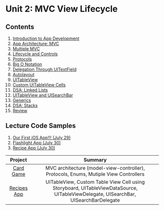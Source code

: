# Unit 2: MVC View Lifecycle

## Contents

1. [Introduction to App Development](./introduction-to-app-development/README.md)
2. [App Architecture: MVC](./app-architecture-mvc/README.md)
3. [Multiple MVC](./multiple-mvc/README.md)
4. [Lifecycle and Controls](./lifecycle-and-controls/README.md)
5. [Protocols](./protocols/README.md)
6. [Big O Notation](https://github.com/joinpursuit/DSA-Curriculum/blob/master/big_o_notation/ios/README.md)
7. [Delegation Through UITextField](./delegations-through-uitextfield/README.md)
8. [Autolayout](./autolayout/README.md)
9. [UITableView](./uitableview/README.md)
10. [Custom UITableView Cells](./custom-uitableviewcells/README.md)
11. [DSA: Linked Lists](https://github.com/joinpursuit/DSA-Curriculum/blob/master/linked_lists/ios/README.md)
12. [UITableView and UISearchBar](./uitableview-and-uisearchbar/README.md)
13. [Generics](./generics/README.md)
14. [DSA: Stacks](https://github.com/joinpursuit/DSA-Curriculum/blob/master/Stacks/ios/README.md)
15. [Review](./unit-review/README.md)

## Lecture Code Samples

1. [Our First iOS App!!! (July 29)](./lecture-files/First-App!/My-First-App)
1. [Flashlight App (July 30)](./lecture-files/flashlight-app/flashlight-app)
1. [Recipe App (July 30)](./lecture-files/mvc-intro/mvc-intro)


| Project | Summary |
|:------:|:------:|
| [Card Game](https://github.com/joinpursuit/Pursuit-Core-iOS-CardGame) | MVC architecture (model-view-controller), Protocols, Enums, Mutiple View Controllers |
| [Recipes App](https://github.com/joinpursuit/Pursuit-Core-iOS-Recipes) | UITableView, Custom Table View Cell using Storyboard, UITableViewDataSource, UITableViewDelegate, UISearchBar, UISearchBarDelegate |
